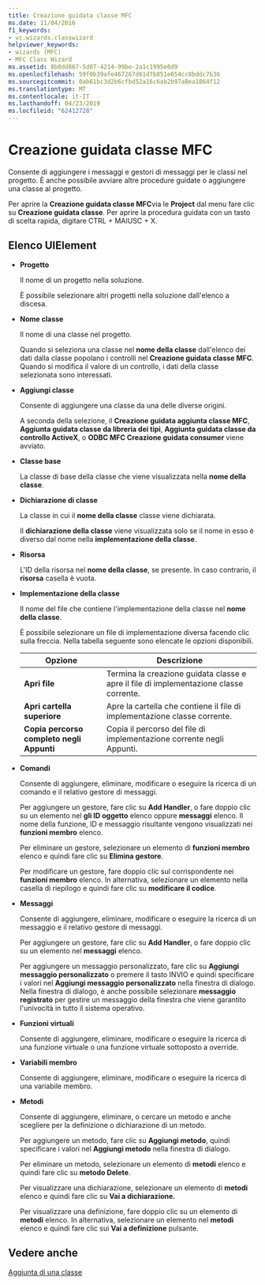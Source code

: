 ```yaml
---
title: Creazione guidata classe MFC
ms.date: 11/04/2016
f1_keywords:
- vc.wizards.classwizard
helpviewer_keywords:
- wizards (MFC)
- MFC Class Wizard
ms.assetid: 8b0dd867-5d07-4214-99be-2a1c1995e6d9
ms.openlocfilehash: 59f0b39afe467267d61d7b851e654cc8bddc7b36
ms.sourcegitcommit: 0ab61bc3d2b6cfbd52a16c6ab2b97a8ea1864f12
ms.translationtype: MT
ms.contentlocale: it-IT
ms.lasthandoff: 04/23/2019
ms.locfileid: "62412728"
---
```

# <a name="mfc-class-wizard"></a>Creazione guidata classe MFC

Consente di aggiungere i messaggi e gestori di messaggi per le classi nel progetto. È anche possibile avviare altre procedure guidate o aggiungere una classe al progetto.

Per aprire la **Creazione guidata classe MFC**via le **Project** dal menu fare clic su **Creazione guidata classe**. Per aprire la procedura guidata con un tasto di scelta rapida, digitare CTRL + MAIUSC + X.

## <a name="uielement-list"></a>Elenco UIElement

- **Progetto**

   Il nome di un progetto nella soluzione.

   È possibile selezionare altri progetti nella soluzione dall'elenco a discesa.

- **Nome classe**

   Il nome di una classe nel progetto.

   Quando si seleziona una classe nel **nome della classe** dall'elenco dei dati dalla classe popolano i controlli nel **Creazione guidata classe MFC**. Quando si modifica il valore di un controllo, i dati della classe selezionata sono interessati.

- **Aggiungi classe**

   Consente di aggiungere una classe da una delle diverse origini.

   A seconda della selezione, il **Creazione guidata aggiunta classe MFC**, **Aggiunta guidata classe da libreria dei tipi**, **Aggiunta guidata classe da controllo ActiveX**, o **ODBC MFC Creazione guidata consumer** viene avviato.

- **Classe base**

   La classe di base della classe che viene visualizzata nella **nome della classe**.

- **Dichiarazione di classe**

   La classe in cui il **nome della classe** classe viene dichiarata.

   Il **dichiarazione della classe** viene visualizzata solo se il nome in esso è diverso dal nome nella **implementazione della classe**.

- **Risorsa**

   L'ID della risorsa nel **nome della classe**, se presente. In caso contrario, il **risorsa** casella è vuota.

- **Implementazione della classe**

   Il nome del file che contiene l'implementazione della classe nel **nome della classe**.

   È possibile selezionare un file di implementazione diversa facendo clic sulla freccia. Nella tabella seguente sono elencate le opzioni disponibili.

   |Opzione|Descrizione|
   |------------|-----------------|
   |**Apri file**|Termina la creazione guidata classe e apre il file di implementazione classe corrente.|
   |**Apri cartella superiore**|Apre la cartella che contiene il file di implementazione classe corrente.|
   |**Copia percorso completo negli Appunti**|Copia il percorso del file di implementazione corrente negli Appunti.|

- **Comandi**

   Consente di aggiungere, eliminare, modificare o eseguire la ricerca di un comando e il relativo gestore di messaggi.

   Per aggiungere un gestore, fare clic su **Add Handler**, o fare doppio clic su un elemento nel **gli ID oggetto** elenco oppure **messaggi** elenco. Il nome della funzione, ID e messaggio risultante vengono visualizzati nei **funzioni membro** elenco.

   Per eliminare un gestore, selezionare un elemento di **funzioni membro** elenco e quindi fare clic su **Elimina gestore**.

   Per modificare un gestore, fare doppio clic sul corrispondente nei **funzioni membro** elenco. In alternativa, selezionare un elemento nella casella di riepilogo e quindi fare clic su **modificare il codice**.

- **Messaggi**

   Consente di aggiungere, eliminare, modificare o eseguire la ricerca di un messaggio e il relativo gestore di messaggi.

   Per aggiungere un gestore, fare clic su **Add Handler**, o fare doppio clic su un elemento nel **messaggi** elenco.

   Per aggiungere un messaggio personalizzato, fare clic su **Aggiungi messaggio personalizzato** o premere il tasto INVIO e quindi specificare i valori nel **Aggiungi messaggio personalizzato** nella finestra di dialogo. Nella finestra di dialogo, è anche possibile selezionare **messaggio registrato** per gestire un messaggio della finestra che viene garantito l'univocità in tutto il sistema operativo.

- **Funzioni virtuali**

   Consente di aggiungere, eliminare, modificare o eseguire la ricerca di una funzione virtuale o una funzione virtuale sottoposto a override.

- **Variabili membro**

   Consente di aggiungere, eliminare, modificare o eseguire la ricerca di una variabile membro.

- **Metodi**

   Consente di aggiungere, eliminare, o cercare un metodo e anche scegliere per la definizione o dichiarazione di un metodo.

   Per aggiungere un metodo, fare clic su **Aggiungi metodo**, quindi specificare i valori nel **Aggiungi metodo** nella finestra di dialogo.

   Per eliminare un metodo, selezionare un elemento di **metodi** elenco e quindi fare clic su **metodo Delete**.

   Per visualizzare una dichiarazione, selezionare un elemento di **metodi** elenco e quindi fare clic su **Vai a dichiarazione.**

   Per visualizzare una definizione, fare doppio clic su un elemento di **metodi** elenco. In alternativa, selezionare un elemento nel **metodi** elenco e quindi fare clic sui **Vai a definizione** pulsante.

## <a name="see-also"></a>Vedere anche

[Aggiunta di una classe](../../ide/adding-a-class-visual-cpp.md)
